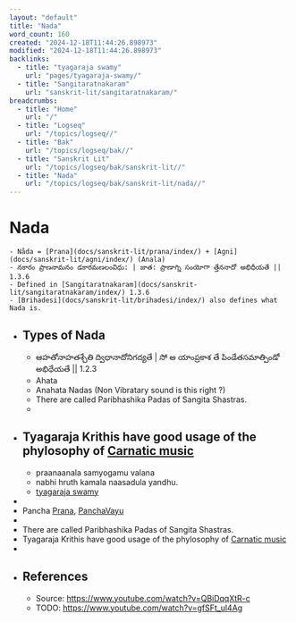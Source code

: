 ```yaml
---
layout: "default"
title: "Nada"
word_count: 160
created: "2024-12-18T11:44:26.898973"
modified: "2024-12-18T11:44:26.898973"
backlinks:
  - title: "tyagaraja swamy"
    url: "pages/tyagaraja-swamy/"
  - title: "Sangitaratnakaram"
    url: "sanskrit-lit/sangitaratnakaram/"
breadcrumbs:
  - title: "Home"
    url: "/"
  - title: "Logseq"
    url: "/topics/logseq//"
  - title: "Bak"
    url: "/topics/logseq/bak//"
  - title: "Sanskrit Lit"
    url: "/topics/logseq/bak/sanskrit-lit//"
  - title: "Nada"
    url: "/topics/logseq/bak/sanskrit-lit/nada//"
---
```

# Nada
	- Nåda = [Prana](docs/sanskrit-lit/prana/index/) + [Agni](docs/sanskrit-lit/agni/index/) (Anala)
	- నకారం ప్రాణనామనం డకారమణలంవిధు: | జాత: ప్రాణాగ్ని సంయోగా త్తేననాదో అభిధీయతే || 1.3.6
	- Defined in [Sangitaratnakaram](docs/sanskrit-lit/sangitaratnakaram/index/) 1.3.6
	- [Brihadesi](docs/sanskrit-lit/brihadesi/index/) also defines what Nada is.
- ## Types of Nada
	- ఆహతోనాహతశ్చేతి  ద్విధానాదోనిగద్యతే | సో అ యాంప్రకాశ తే పిండేతసమాత్పిండో అభిధేయతే || 1.2.3
	- Ahata
	- Anahata Nadas (Non Vibratary sound is this right ?)
	- There are called Paribhashika Padas of Sangita Shastras.
	-
- ## Tyagaraja Krithis have good usage of the phylosophy of [Carnatic music](docs/carnatic-music/index/)
	- praanaanala samyogamu valana
	- nabhi hruth kamala naasadula yandhu.
	- [tyagaraja swamy](pages/tyagaraja-swamy/)
-
- Pancha [Prana](docs/sanskrit-lit/prana/index/), [PanchaVayu](logseq/bak/panchavayu/2025-06-25t18_36_37327zdesktop/)
-
- There are called Paribhashika Padas of Sangita Shastras.
- Tyagaraja Krithis have good usage of the phylosophy of [Carnatic music](docs/carnatic-music/index/)
-
- ## References
	- Source: <https://www.youtube.com/watch?v=QBiDqqXtR-c>
	- TODO: <https://www.youtube.com/watch?v=gfSFt_ul4Ag>
